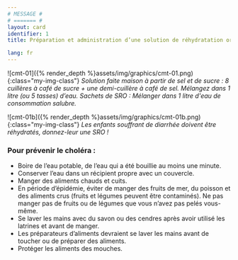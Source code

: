 ```yaml
---
# MESSAGE #
# ======= #
layout: card
identifier: 1
title: Préparation et administration d’une solution de réhydratation orale (SRO)

lang: fr
---
```


![cmt-01]({% render_depth %}assets/img/graphics/cmt-01.png){:class="my-img-class"}
*Solution faite maison à partir de sel et de sucre : 8 cuillères à café de sucre + une demi-cuillère à café de sel. Mélangez dans 1 litre (ou 5 tasses) d’eau. Sachets de SRO : Mélanger dans 1 litre d'eau de consommation salubre.*

![cmt-01b]({% render_depth %}assets/img/graphics/cmt-01b.png){:class="my-img-class"}
*Les enfants souffrant de diarrhée doivent être réhydratés, donnez-leur une SRO !*

### Pour prévenir le choléra :
- Boire de l’eau potable, de l’eau qui a été bouillie au moins une minute.
- Conserver l’eau dans un récipient propre avec un couvercle.
- Manger des aliments chauds et cuits.
- En période d’épidémie, éviter de manger des fruits de mer, du poisson et des aliments crus (fruits et légumes peuvent être contaminés). Ne pas manger pas de fruits ou de légumes que vous n’avez pas pelés vous-même.
- Se laver les mains avec du savon ou des cendres après avoir utilisé les latrines et avant de manger.
- Les préparateurs d’aliments devraient se laver les mains avant de toucher ou de préparer des aliments.
- Protéger les aliments des mouches.
